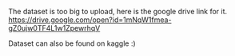 The dataset is too big to upload, here is the google drive link for it.
https://drive.google.com/open?id=1mNqW1fmea-gZ0ujw0TF4L1w1ZpewrhqV

Dataset can also be found on kaggle :)


